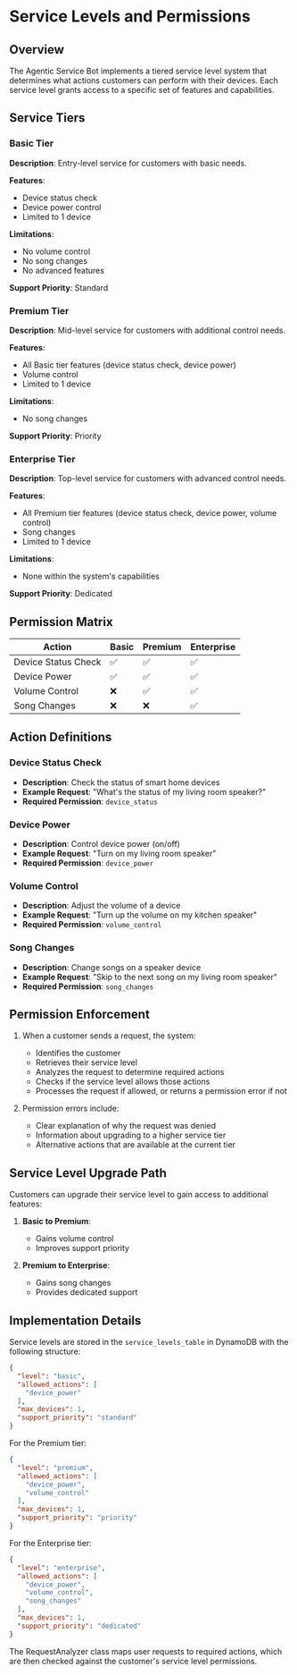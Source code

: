 # Service Levels and Permissions

## Overview

The Agentic Service Bot implements a tiered service level system that determines what actions customers can perform with their devices. Each service level grants access to a specific set of features and capabilities.

## Service Tiers

### Basic Tier

**Description**: Entry-level service for customers with basic needs.

**Features**:
- Device status check
- Device power control
- Limited to 1 device

**Limitations**:
- No volume control
- No song changes
- No advanced features

**Support Priority**: Standard

### Premium Tier

**Description**: Mid-level service for customers with additional control needs.

**Features**:
- All Basic tier features (device status check, device power)
- Volume control
- Limited to 1 device

**Limitations**:
- No song changes

**Support Priority**: Priority

### Enterprise Tier

**Description**: Top-level service for customers with advanced control needs.

**Features**:
- All Premium tier features (device status check, device power, volume control)
- Song changes
- Limited to 1 device

**Limitations**:
- None within the system's capabilities

**Support Priority**: Dedicated

## Permission Matrix

| Action | Basic | Premium | Enterprise |
|--------|-------|---------|------------|
| Device Status Check | ✅ | ✅ | ✅ |
| Device Power | ✅ | ✅ | ✅ |
| Volume Control | ❌ | ✅ | ✅ |
| Song Changes | ❌ | ❌ | ✅ |

## Action Definitions

### Device Status Check
- **Description**: Check the status of smart home devices
- **Example Request**: "What's the status of my living room speaker?"
- **Required Permission**: `device_status`

### Device Power
- **Description**: Control device power (on/off)
- **Example Request**: "Turn on my living room speaker"
- **Required Permission**: `device_power`

### Volume Control
- **Description**: Adjust the volume of a device
- **Example Request**: "Turn up the volume on my kitchen speaker"
- **Required Permission**: `volume_control`

### Song Changes
- **Description**: Change songs on a speaker device
- **Example Request**: "Skip to the next song on my living room speaker"
- **Required Permission**: `song_changes`

## Permission Enforcement

1. When a customer sends a request, the system:
   - Identifies the customer
   - Retrieves their service level
   - Analyzes the request to determine required actions
   - Checks if the service level allows those actions
   - Processes the request if allowed, or returns a permission error if not

2. Permission errors include:
   - Clear explanation of why the request was denied
   - Information about upgrading to a higher service tier
   - Alternative actions that are available at the current tier

## Service Level Upgrade Path

Customers can upgrade their service level to gain access to additional features:

1. **Basic to Premium**:
   - Gains volume control
   - Improves support priority

2. **Premium to Enterprise**:
   - Gains song changes
   - Provides dedicated support

## Implementation Details

Service levels are stored in the `service_levels_table` in DynamoDB with the following structure:

```json
{
  "level": "basic",
  "allowed_actions": [
    "device_power"
  ],
  "max_devices": 1,
  "support_priority": "standard"
}
```

For the Premium tier:
```json
{
  "level": "premium",
  "allowed_actions": [
    "device_power",
    "volume_control"
  ],
  "max_devices": 1,
  "support_priority": "priority"
}
```

For the Enterprise tier:
```json
{
  "level": "enterprise",
  "allowed_actions": [
    "device_power",
    "volume_control",
    "song_changes"
  ],
  "max_devices": 1,
  "support_priority": "dedicated"
}
```

The RequestAnalyzer class maps user requests to required actions, which are then checked against the customer's service level permissions. 